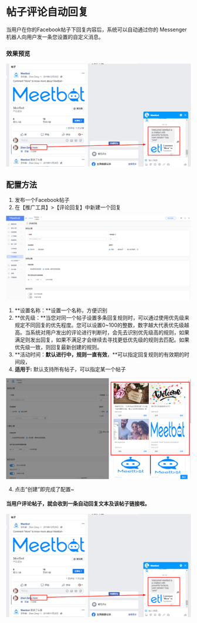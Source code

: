 # 帖子评论自动回复

当用户在你的Facebook帖子下回复内容后，系统可以自动通过你的 Messenger 机器人向用户发一条您设置的自定义消息。

### 效果预览

![](../.gitbook/assets/image%20%2886%29.png)

## 配置方法

1. 发布一个Facebook帖子
2. 在【推广工具】&gt;【评论回复】中新建一个回复

![](../.gitbook/assets/image%20%28106%29.png)

1. **设置名称：**设置一个名称，方便识别
2. **优先级：**当您对同一个帖子设置多条回复规则时，可以通过使用优先级来规定不同回复的优先程度。您可以设置0~100的整数，数字越大代表优先级越高。当系统对用户发出的评论进行判断时，会先去识别优先级高的规则，如果满足则发出回复，如果不满足才会继续去寻找更低优先级的规则去匹配。如果优先级一致，则回复最新创建的规则。 
3. **活动时间：**默认进行中，规则一直有效**，**可以指定回复规则的有效期的时间段，
4. **适用于:** 默认支持所有帖子，可以指定某一个帖子

![](../.gitbook/assets/image%20%28103%29.png)

4. 点击“创建”即完成了配置~

#### 当用户评论帖子，就会收到一条自动回复文本及该帖子链接啦。

![](../.gitbook/assets/screenshot.png)

